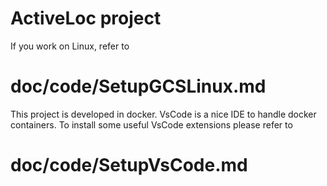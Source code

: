 # ActiveLoc project

If you work on Linux, refer to 

#   doc/code/SetupGCSLinux.md

This project is developed in docker. VsCode is a nice IDE to handle docker 
containers. To install some useful VsCode extensions please refer to 

#   doc/code/SetupVsCode.md